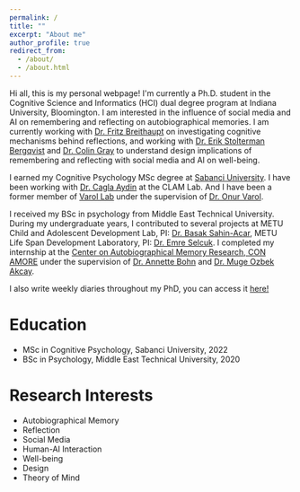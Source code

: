 ```yaml
---
permalink: /
title: ""
excerpt: "About me"
author_profile: true
redirect_from: 
  - /about/
  - /about.html
---
```


Hi all, this is my personal webpage! I'm currently a Ph.D. student in the Cognitive Science and Informatics (HCI) dual degree program at Indiana University, Bloomington. I am interested in the influence of social media and AI on remembering and reflecting on autobiographical memories.  I am currently working with [Dr. Fritz Breithaupt](https://www.experimentalhumanities.com/people) on investigating cognitive mechanisms behind reflections, and working with [Dr. Erik Stolterman Bergqvist](https://www.stoltermanbergqvist.com) and [Dr. Colin Gray](https://luddy.indiana.edu/contact/profile/index.html?Colin_Gray) to understand design implications of remembering and reflecting with social media and AI on well-being. 

I earned my Cognitive Psychology MSc degree at [Sabanci University](https://www.sabanciuniv.edu/). I have been working with [Dr. Cagla Aydin](https://fass.sabanciuniv.edu/en/faculty-members/detail/1980) at the CLAM Lab. And I have been a former member of [Varol Lab](https://varollab.com/) under the supervision of [Dr. Onur Varol](https://www.onurvarol.com/). 

I received my BSc in psychology from Middle East Technical University. During my undergraduate years, I contributed to several projects at METU Child and Adolescent Development Lab, PI: [Dr. Basak Sahin-Acar](https://psy.metu.edu.tr/en/basak-sahin-acar), METU Life Span Development Laboratory, PI: [Dr. Emre Selcuk](http://myweb.sabanciuniv.edu/emreselcuk/). I completed my internship at the [Center on Autobiographical Memory  Research, CON AMORE](https://psy.au.dk/en/research/research-centres-and-units/conamore/) under the supervision of [Dr. Annette Bohn](https://pure.au.dk/portal/en/persons/annette-bohn(63156000-0ce0-4610-b068-ee3354380b04).html) and [Dr. Muge Ozbek Akcay](https://scholar.google.dk/citations?user=iuB-cpUAAAAJ&hl=en). 

I also write weekly diaries throughout my PhD, you can access it [here!](https://sites.google.com/view/otenenege/2024-2025?authuser=0)


# Education
* MSc in Cognitive Psychology, Sabanci University, 2022
* BSc in Psychology, Middle East Technical University, 2020

# Research Interests 
* Autobiographical Memory
* Reflection
* Social Media
* Human-AI Interaction
* Well-being
* Design
* Theory of Mind


